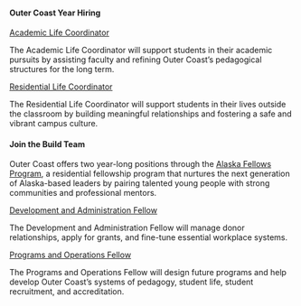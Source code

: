 
#### Outer Coast Year Hiring

[Academic Life Coordinator](https://docs.google.com/document/d/1epkgNI1le5iWEtgpbrKKX8zEzo9UMsJhrREu_9rcWR0/edit?usp=sharing)

The Academic Life Coordinator will support students in their academic pursuits by assisting faculty and refining Outer Coast’s pedagogical structures for the long term.

[Residential Life Coordinator](https://docs.google.com/document/d/1KcfmbXKztxfmpBzblRpu1axEgIz_gR7DdpaId0vvZYA/edit?usp=sharing)

The Residential Life Coordinator will support students in their lives outside the classroom by building meaningful relationships and fostering a safe and vibrant campus culture.


#### Join the Build Team

Outer Coast offers two year-long positions through the [Alaska Fellows Program](http://alaskafellows.org/), a residential fellowship program that nurtures the next generation of Alaska-based leaders by pairing talented young people with strong communities and professional mentors.


[Development and Administration Fellow](https://docs.google.com/document/d/1CBNcuQSe7UcO8kuHvtXuD1l7SHFT8c1axBIkUD1U_II/edit) 

The Development and Administration Fellow will manage donor relationships, apply for grants, and fine-tune essential workplace systems.

[Programs and Operations Fellow](https://docs.google.com/document/d/1NTx3VKfctmuzvsaiT6xH0FrF2BTO95S8MnZ-R9VOwZg/edit)

The Programs and Operations Fellow will design future programs and help develop Outer Coast’s systems of pedagogy, student life, student recruitment, and accreditation.

